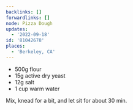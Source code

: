 ```yaml
---
backlinks: []
forwardlinks: []
node: Pizza Dough
updates:
  - '2022-09-18'
id: '81042678'
places:
  - 'Berkeley, CA'
---
```

- 500g flour
- 15g active dry yeast
- 12g salt
- 1 cup warm water

Mix, knead for a bit, and let sit for about 30 min. 

